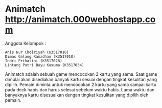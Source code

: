 # Animatch http://animatch.000webhostapp.com

Anggota Kelompok :

    Anis Nur Choiriyah (K3517010)
    Dimas Galang Ramadhan (K3517018)
    Indri Prihatini (K3517028)
    Lintang Putri Bayu Kusuma (K3517034)

Animatch adalah sebuah game mencocokan 2 kartu yang sama. Saat game dimulai akan disediakan banyak kartu sesuai dengan tingkat kesulitan yang dipilih. Pemain diminta untuk mencocokan 2 kartu yang sama sampai kartu pada deck habis dan harus selesai sebelum waktu habis. Lama waktu dan banyaknya kartu disesuaikan dengan tingkat kesulitan yang dipilih oleh pemain.

